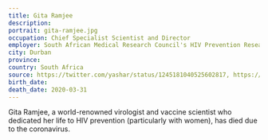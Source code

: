 ```yaml
---
title: Gita Ramjee
description: 
portrait: gita-ramjee.jpg
occupation: Chief Specialist Scientist and Director
employer: South African Medical Research Council's HIV Prevention Research Unit
city: Durban
province: 
country: South Africa
source: https://twitter.com/yashar/status/1245181040525602817, https://www.bbc.com/news/world-africa-52120265, https://www.msn.com/en-za/news/other/just-in-renowned-sa-scientist-gita-ramjee-dies-of-complications-due-to-covid-19/ar-BB11YPOm
birth_date: 
death_date: 2020-03-31
---
```


Gita Ramjee, a world-renowned virologist and vaccine scientist who dedicated her life to HIV prevention (particularly with women), has died due to the coronavirus.